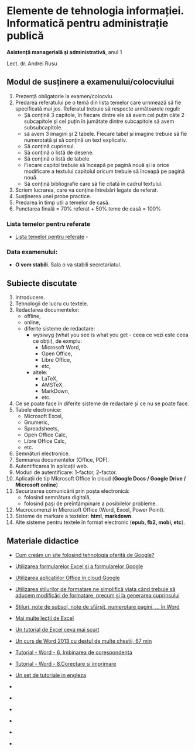 # Elemente de tehnologia informației. Informatică pentru administrație publică

**Asistență managerială și administrativă**, anul 1

Lect. dr. Andrei Rusu

## Modul de susținere a examenului/colocviului

1. Prezență obligatorie la examen/colocviu. 
2. Predarea referatului pe o temă din lista temelor care urnmează să fie specificată mai jos. Referatul trebuie să respecte următoarele reguli:
   - Șă conțină 3 capitole, în fiecare dintre ele să avem cel puțin câte 2 subcapitole și cel puțin în jumătate dintre subcapitole să avem subsubcapitole. 
   - să avem 3 imagini și 2 tabele. Fiecare tabel și imagine trebuie să fie numerotată și să conțină un text explicativ. 
   - Să conțină cuprinsul. 
   - Să conțină o listă de desene. 
   - Să conțină o listă de tabele
   - Fiecare capitol trebuie să înceapă pe pagină nouă și la orice modificare a textului capitolul oricum trebuie să înceapă pe pagină nouă. 
   - Să conțină bibliografie care să fie citată în cadrul textului. 
3. Scriem lucrarea, care va conține întrebări legate de referat. 
4. Susținerea unei probe practice. 
5. Predarea în timp util a temelor de casă.
6. Punctarea finală = 70% referat + 50% teme de casă = 100% 

### Lista temelor pentru referate

- [Lista temelor pentru referate](./Lista-teme-ama1-2020.htm) -  

<!-- /Lista_temelor.html 
- Alocarea temelor către studenți - urmează să apară - [Alocarea temelor către studenți](ama1_teme.html).  (./ap1_teme.html).-->


### Data examenului: 

* **O vom stabili**. Sala o va stabili secretariatul. 

## Subiecte discutate

1. Introducere. 
2. Tehnologii de lucru cu textele. 
3. Redactarea documentelor:
   - offline, 
   - online,
   - diferite sisteme de redactare: 
     * wysiwyg (what you see is what you get - ceea ce vezi este ceea ce obții), de exmplu:
       - Microsoft Word, 
       - Open Office,
       - Libre Office, 
       - etc,
     * altele: 
       - LaTeX, 
       - AMSTeX, 
       - MarkDown,
       - etc. 
4. Ce se poate face în diferite sisteme de redactare și ce nu se poate face. 
5. Tabele electronice: 
   - Microsoft Excel, 
   - Gnumeric, 
   - Spreadsheets, 
   - Open Office Calc, 
   - Libre Office Calc, 
   - etc. 
6. Semnături electronice. 
7. Semnarea documentelor (Office, PDF). 
8. Autentificarea în aplicații web.
9. Moduri de autentificare: 1-factor, 2-factor.
10. Aplicații de tip MIcrosoft Office în cloud (**Google Docs / Google Drive / Microsoft online**)
11. Securizarea comunicării prin poșta electronică: 
    - folosind semnătura digitală, 
    - folosind pași de preîntâmpinare a posibilelor probleme. 
12. Macrocomenzi în Microsoft Office (Word, Excel, Power Point).
13. Sisteme de markare a textelor: **html**, **markdown**.
14. Alte sisteme pentru textele în format electronic (**epub, fb2, mobi, etc**). 
 
## Materiale didactice

- [Cum creăm un site folosind tehnologia oferită de Google?](https://yadi.sk/i/RTkDJWHFuWeo5g)
- [Utilizarea formularelor Excel și a formularelor Google](https://yadi.sk/i/Byu0B5lWc6DUIQ)
- [Utilizarea aplicațiilor Office în cloud Google](https://yadi.sk/i/qTUpG0o9LtETmQ)
- [Utilizarea stilurilor de formatare ne simplifică viața când trebuie să aducem modificări de formatare, precum și la generarea cuprinsului](https://www.youtube.com/watch?v=rJuCXIp_aAg)
- [Stiluri, note de subsol, note de sfârșit, numerotare pagini, ... în Word](https://www.youtube.com/watch?v=Q-fAI0JH_vI)
- [Mai multe lecții de Excel](https://www.youtube.com/watch?v=P9aA4Wu8UXA&list=PL2ViIbunIh8SGKj6BqWpny8bPjNEF7w2o)
- [Un tutorial de Excel ceva mai scurt](https://www.youtube.com/watch?v=mOTEssNYrD0)
- [Un curs de Word 2013 cu destul de multe chestii, 67 min](https://www.youtube.com/watch?v=zasYnHPvR60)

- [Tutorial - Word - 6. Imbinarea de corespondenta](https://www.youtube.com/watch?v=hjbGW2kvD30)
- [Tutorial - Word - 8.Corectare si imprimare](https://www.youtube.com/watch?v=XiBDx2VktqY)
- [Un set de tutoriale in engleza](https://www.youtube.com/watch?v=ME_F9yypzsw&list=PLWPirh4EWFpHyWP7u5HOrr4s2-bycPpO6)
- []()
- []()
- []()
- []()
- []()
- []()

